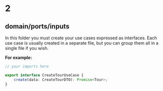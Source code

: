 # 2

## domain/ports/inputs

In this folder you must create your use cases expressed as interfaces. Each use case is usually created in a separate file, but you can group them all in a single file if you wish.

**For example:**

```typescript
// your imports here

export interface CreateTourUseCase {
	create(data: CreateTourDTO): Promise<Tour>;
}
```
